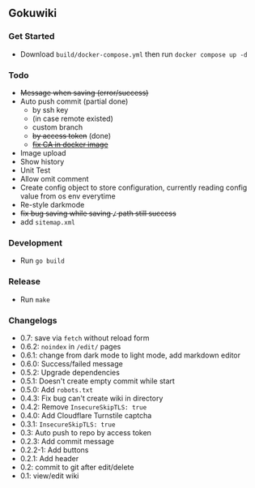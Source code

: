 ## Gokuwiki

### Get Started
- Download `build/docker-compose.yml` then run `docker compose up -d`

### Todo
- ~~Message when saving (error/success)~~
- Auto push commit (partial done)
  - by ssh key
  - (in case remote existed)
  - custom branch
  - ~~by access token~~ (done)
  - ~~[fix CA in docker image](https://stackoverflow.com/questions/64462922/docker-multi-stage-build-go-image-x509-certificate-signed-by-unknown-authorit)~~
- Image upload
- Show history
- Unit Test
- Allow omit comment
- Create config object to store configuration, currently reading config value from os env everytime
- Re-style darkmode
- ~~fix bug saving while saving `/` path still success~~
- add `sitemap.xml`

### Development
- Run `go build`

### Release
- Run `make`

### Changelogs
- 0.7: save via `fetch` without reload form
- 0.6.2: `noindex` in `/edit/` pages
- 0.6.1: change from dark mode to light mode, add markdown editor
- 0.6.0: Success/failed message
- 0.5.2: Upgrade dependencies
- 0.5.1: Doesn't create empty commit while start
- 0.5.0: Add `robots.txt`
- 0.4.3: Fix bug can't create wiki in directory
- 0.4.2: Remove `InsecureSkipTLS: true`
- 0.4.0: Add Cloudflare Turnstile captcha
- 0.3.1: `InsecureSkipTLS: true`
- 0.3: Auto push to repo by access token
- 0.2.3: Add commit message
- 0.2.2-1: Add buttons
- 0.2.1: Add header
- 0.2: commit to git after edit/delete
- 0.1: view/edit wiki
